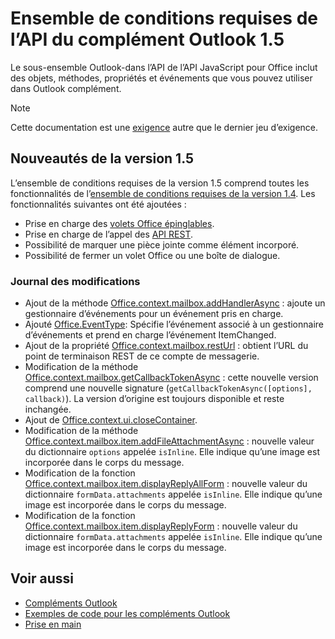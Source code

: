 # <a name="outlook-add-in-api-requirement-set-15"></a>Ensemble de conditions requises de l’API du complément Outlook 1.5

Le sous-ensemble Outlook-dans l’API de l’API JavaScript pour Office inclut des objets, méthodes, propriétés et événements que vous pouvez utiliser dans Outlook complément.

> [!NOTE]
> Cette documentation est une [exigence](/javascript/office/requirement-sets/outlook-api-requirement-sets) autre que le dernier jeu d’exigence.

## <a name="whats-new-in-15"></a>Nouveautés de la version 1.5

L’ensemble de conditions requises de la version 1.5 comprend toutes les fonctionnalités de l’[ensemble de conditions requises de la version 1.4](../requirement-set-1.4/outlook-requirement-set-1.4.md). Les fonctionnalités suivantes ont été ajoutées :

- Prise en charge des [volets Office épinglables](https://docs.microsoft.com/outlook/add-ins/pinnable-taskpane).
- Prise en charge de l’appel des [API REST](https://docs.microsoft.com/outlook/add-ins/use-rest-api).
- Possibilité de marquer une pièce jointe comme élément incorporé.
- Possibilité de fermer un volet Office ou une boîte de dialogue.

### <a name="change-log"></a>Journal des modifications

- Ajout de la méthode [Office.context.mailbox.addHandlerAsync](office.context.mailbox.md#addhandlerasynceventtype-handler-options-callback) : ajoute un gestionnaire d’événements pour un événement pris en charge.
- Ajouté [Office.EventType](office.md#eventtype-string): Spécifie l’événement associé à un gestionnaire d’événements et prend en charge l’événement ItemChanged.
- Ajout de la propriété [Office.context.mailbox.restUrl](office.context.mailbox.md#resturl-string) : obtient l’URL du point de terminaison REST de ce compte de messagerie.
- Modification de la méthode [Office.context.mailbox.getCallbackTokenAsync](office.context.mailbox.md#getcallbacktokenasyncoptions-callback) : cette nouvelle version comprend une nouvelle signature (`getCallbackTokenAsync([options], callback)`). La version d’origine est toujours disponible et reste inchangée.
- Ajout de [Office.context.ui.closeContainer](/javascript/api/office/office.ui#closecontainer--).
- Modification de la méthode [Office.context.mailbox.item.addFileAttachmentAsync](office.context.mailbox.item.md#addfileattachmentasyncuri-attachmentname-options-callback) : nouvelle valeur du dictionnaire `options` appelée `isInline`. Elle indique qu’une image est incorporée dans le corps du message.
- Modification de la fonction [Office.context.mailbox.item.displayReplyAllForm](office.context.mailbox.item.md#displayreplyallformformdata) : nouvelle valeur du dictionnaire `formData.attachments` appelée `isInline`. Elle indique qu’une image est incorporée dans le corps du message.
- Modification de la fonction [Office.context.mailbox.item.displayReplyForm](office.context.mailbox.item.md#displayreplyformformdata) : nouvelle valeur du dictionnaire `formData.attachments` appelée `isInline`. Elle indique qu’une image est incorporée dans le corps du message.

## <a name="see-also"></a>Voir aussi

- [Compléments Outlook](https://docs.microsoft.com/outlook/add-ins/)
- [Exemples de code pour les compléments Outlook](https://developer.microsoft.com/outlook/gallery/?filterBy=Outlook,Samples,Add-ins)
- [Prise en main](https://docs.microsoft.com/outlook/add-ins/quick-start)